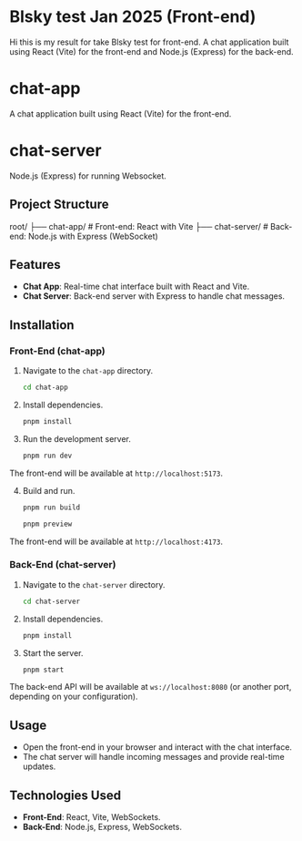 # Blsky test Jan 2025 (Front-end)

Hi this is my result for take Blsky test for front-end.
A chat application built using React (Vite) for the front-end and Node.js (Express) for the back-end.

# chat-app

A chat application built using React (Vite) for the front-end.

# chat-server

Node.js (Express) for running Websocket.

## Project Structure

root/ ├── chat-app/ # Front-end: React with Vite ├── chat-server/ # Back-end: Node.js with Express (WebSocket)

## Features

- **Chat App**: Real-time chat interface built with React and Vite.
- **Chat Server**: Back-end server with Express to handle chat messages.

## Installation

### Front-End (chat-app)

1. Navigate to the `chat-app` directory.
    ```bash
    cd chat-app
    ```

2. Install dependencies.
    ```bash
    pnpm install
    ```

3. Run the development server.
    ```bash
    pnpm run dev
    ```

The front-end will be available at `http://localhost:5173`.

4. Build and run.
    ```bash
    pnpm run build
    ```
    ```bash
    pnpm preview
    ```
The front-end will be available at `http://localhost:4173`.

### Back-End (chat-server)

1. Navigate to the `chat-server` directory.
    ```bash
    cd chat-server
    ```

2. Install dependencies.
    ```bash
    pnpm install
    ```

3. Start the server.
    ```bash
    pnpm start
    ```

The back-end API will be available at `ws://localhost:8080` (or another port, depending on your configuration).

## Usage

- Open the front-end in your browser and interact with the chat interface.
- The chat server will handle incoming messages and provide real-time updates.

## Technologies Used

- **Front-End**: React, Vite, WebSockets.
- **Back-End**: Node.js, Express, WebSockets.